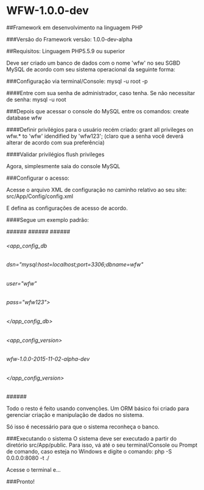 # WFW-1.0.0-dev
##Framework em desenvolvimento na linguagem PHP 

###Versão do Framework
versão: 1.0.0-dev-alpha

##Requisitos:
Linguagem PHP5.5.9 ou superior

Deve ser criado um banco de dados com o nome 'wfw' no seu SGBD MySQL de acordo com seu sistema operacional da seguinte forma:

###Configuração via terminal/Console:
mysql -u root -p

####Entre com sua senha de administrador, caso tenha. 
Se não necessitar de senha:
mysql -u root

###Depois que acessar o console do MySQL entre os comandos:
create database wfw

####Definir privilégios para o usuário recém criado:
grant all privileges on wfw.* to 'wfw' idendified by 'wfw123';
(claro que a senha você deverá alterar de acordo com sua preferência)

####Validar privilégios
flush privileges

Agora, simplesmente saia do console MySQL

###Configurar o acesso:

Acesse o arquivo XML de configuração no caminho relativo ao seu site:
src/App/Config/config.xml

E defina as configurações de acesso de acordo.

####Segue um exemplo padrão:

######<?xml version="1.0" encoding="UTF-8"?>
######<!--
######To change this license header, choose License Headers in Project Properties.
######To change this template file, choose Tools | Templates
######and open the template in the editor.
######-->
######<config>
######    <app_config_db 
######            dsn="mysql:host=localhost;port=3306;dbname=wfw"
######            user="wfw"
######            pass="wfw123">
######    </app_config_db>
######    <app_config_version>
######        wfw-1.0.0-2015-11-02-alpha-dev
######    </app_config_version>
######</config>


Todo o resto é feito usando convenções.
Um ORM básico foi criado para gerenciar criação e manipulação de dados no sistema.

Só isso é necessário para que o sistema reconheça o banco.

###Executando o sistema
O sistema deve ser executado a partir do diretório src/App/public.
Para isso, vá até o seu terminal/Console ou Prompt de comando, caso esteja no Windows e digite o comando:
php -S 0.0.0.0:8080 -t ./

Acesse o terminal e...

###Pronto!

